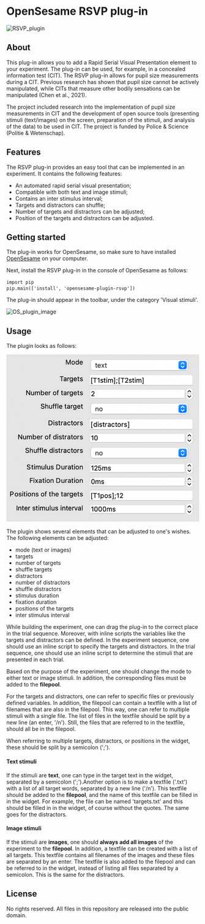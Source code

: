 # OpenSesame RSVP plug-in

![RSVP_plugin](/opensesame_plugins/RSVP_plugin/RSVP_plugin_large.png)

## About

This plug-in allows you to add a Rapid Serial Visual Presentation element to your experiment.
The plug-in can be used, for example, in a concealed information test (CIT). The RSVP plug-in
allows for pupil size measurements during a CIT. Previous research has shown that pupil size 
cannot be actively manipulated, while CITs that measure other bodily sensations can be 
manipulated (Chen et al., 2021). 

The project included research into the implementation of pupil size measurements in CIT and
the development of open source tools (presenting stimuli (text/images) on the screen, 
preparation of the stimuli, and analysis of the data) to be used in CIT. The project is 
funded by Police & Science (Politie & Wetenschap). 

## Features
The RSVP plug-in provides an easy tool that can be implemented in an experiment. It contains
the following features:
* An automated rapid serial visual presentation;
* Compatible with both text and image stimuli;
* Contains an inter stimulus interval;
* Targets and distractors can shuffle;
* Number of targets and distractors can be adjusted;
* Position of the targets and distractors can be adjusted.

## Getting started
The plug-in works for OpenSesame, so make sure to have installed [OpenSesame](https://osdoc.cogsci.nl/3.2/download) on your computer.

Next, install the RSVP plug-in in the console of OpenSesame as follows:
```
import pip
pip.main(['install', 'opensesame-plugin-rsvp'])
```

The plug-in should appear in the toolbar, under the category 'Visual stimuli'. 

<img width="356" alt="OS_plugin_image" src="https://user-images.githubusercontent.com/99414733/173846109-1f5c93a3-07ab-4c86-a0e1-96cd4f6ded25.png">

## Usage

The plugin looks as follows:

![GUI](/GUI.png)

The plugin shows several elements that can be adjusted to one's wishes. The following elements
can be adjusted:
* mode (text or images)
* targets
* number of targets
* shuffle targets
* distractors
* number of distractors
* shuffle distractors
* stimulus duration
* fixation duration
* positions of the targets
* inter stimulus interval

While building the experiment, one can drag the plug-in to the correct place in the trial
sequence.  Moreover, with inline scripts the variables like the targets and distractors can be
defined. In the experiment sequence, one should use an inline script to specify the targets 
and distractors. In the trial sequence, one should use an inline script to determine the 
stimuli that are presented in each trial. 

Based on the purpose of the experiment, one should change the mode to either text or image
stimuli. In addition, the corresponding files must be added to the **filepool**. 

For the targets and distractors, one can refer to specific files or previously defined 
variables. In addition, the filepool can contain a textfile with a list of filenames that are 
also in the filepool. This way, one can refer to multiple stimuli with a single file. The list 
of files in the textfile should be split by a new line (an enter, '/n'). Still, the files that 
are referred to in the textfile, should all be in the filepool.

When referring to multiple targets, distractors, or positions in the widget, these should be
split by a semicolon (';').

#### Text stimuli
If the stimuli are **text**, one can type in the target text in the widget, separated by a 
semicolon (';').Another option is to make a textfile ('.txt') with a list of all target words, 
separated by a new line ('/n'). This textfile should be added to the **filepool**, and the 
name of this textfile can be filled in in the widget. For example, the file can be named 
'targets.txt' and this should be filled in in the widget, of course without the quotes. The same 
goes for the distractors.

#### Image stimuli
If the stimuli are **images**, one should **always add all images** of the experiment to the 
**filepool**. In addition, a textfile can be created with a list of all targets. This textfile 
contains all filenames of the images and these files are separated by an enter. The textfile is 
also added to the filepool and can be referred to in the widget, instead of listing all files 
separated by a semicolon. This is the same for the distractors.

## License

No rights reserved. All files in this repository are released into the public domain.


